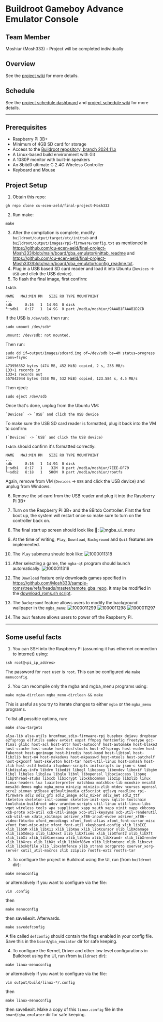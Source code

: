 # Buildroot Gameboy Advance Emulator Console

## Team Member
Moshiur (Mosh333) - Project will be completed individually

## Overview
See the [project wiki](https://github.com/cu-ecen-aeld/final-project-Mosh333/wiki/Project-Overview) for more details.

## Schedule
See the [project schedule dashboard](https://github.com/users/Mosh333/projects/1/views/1) and [project schedule wiki](https://github.com/cu-ecen-aeld/final-project-Mosh333/wiki/Final-Project-Schedule#project-backlog) for more details.


---

## Prerequisites
- Raspberry Pi 3B+
- Minimum of 4GB SD card for storage
- Access to the [Buildroot repository, branch 2024.11.x](https://github.com/buildroot/buildroot/tree/2024.11.x)
- A Linux-based build environment with Git
- A 1080P monitor with built-in speakers
- An 8bitd0 ultimate C 2.4G Wireless Controller
- Keyboard and Mouse

## Project Setup

1. Obtain this repo:
```
gh repo clone cu-ecen-aeld/final-project-Mosh333
```
2. Run make:
```
make
```
3. After the compilation is complete, modify `buildroot/output/target/etc/inittab` and `buildroot/output/images/rpi-firmware/config.txt` as mentioned in https://github.com/cu-ecen-aeld/final-project-Mosh333/blob/main/board/gba_emulator/inittab_readme and https://github.com/cu-ecen-aeld/final-project-Mosh333/blob/main/board/gba_emulator/config_readme.txt.
4. Plug in a USB based SD card reader and load it into Ubuntu (`Devices` -> `USB` and click the USB device).
5. To flash the final image, first confirm:
```
lsblk
```
```
NAME   MAJ:MIN RM   SIZE RO TYPE MOUNTPOINT
...
sdb      8:16   1  14.9G  0 disk 
└─sdb1   8:17   1  14.9G  0 part /media/moshiur/9AAAB1FAAAB1D2CD
```

If the USB is `/dev/sdb`, then run:
```
sudo umount /dev/sdb*
```
```
umount: /dev/sdb: not mounted.
```
Then run:
```
sudo dd if=output/images/sdcard.img of=/dev/sdb bs=4M status=progress conv=fsync
```
```
473956352 bytes (474 MB, 452 MiB) copied, 2 s, 235 MB/s
133+1 records in
133+1 records out
557842944 bytes (558 MB, 532 MiB) copied, 123.584 s, 4.5 MB/s
```
Then eject:
```
sudo eject /dev/sdb
```
Once that's done, unplug from the Ubuntu VM:
```
`Devices` -> `USB` and click the USB device
```
To make sure the USB SD card reader is formatted, plug it back into the VM to confirm:
```
(`Devices` -> `USB` and click the USB device)
```
`lsblk` should confirm it's formatted correctly:
```
NAME   MAJ:MIN RM   SIZE RO TYPE MOUNTPOINT
...
sdb      8:16   1  14.9G  0 disk 
├─sdb1   8:17   1    32M  0 part /media/moshiur/7EEE-DF79
└─sdb2   8:18   1   500M  0 part /media/moshiur/rootfs
```
Again, remove from VM (`Devices` -> `USB` and click the USB device) and unplug from Windows.

6. Remove the sd card from the USB reader and plug it into the Raspberry Pi 3B+
7. Turn on the Raspberry Pi 3B+ and the 8Bitdo Controller. First the first boot up, the system will restart once so make sure to turn on the controller back on.
8. The final start up screen should look like 🎉:
![mgba_ui_menu](https://github.com/user-attachments/assets/f8998e2f-fdd0-423d-8191-e93cbf7af8c2)
9. At the time of writing, `Play`, `Download`, `Background` and `Quit` features are implemented.
10. The `Play` submenu should look like:
![1000011318](https://github.com/user-attachments/assets/8cfea705-29b4-4405-8b1a-1c7cd4608c97)

11. After selecting a game, the `mgba-qt` program should launch automatically:
![1000011319](https://github.com/user-attachments/assets/a002754b-b100-41ce-9063-64aba1164646)

12. The `Download` feature only downloads games specified in https://github.com/Mosh333/sample-roms/tree/refs/heads/master/remote_gba_repo. It may be modified in the [download_roms.sh script](https://github.com/cu-ecen-aeld/final-project-Mosh333/blob/main/board/gba_emulator/overlay/root/download_roms.sh).
13. The `Background` feature allows users to modify the background wallpaper in the `mgba_menu`:
![1000011299](https://github.com/user-attachments/assets/76e72d75-3b71-4d35-a59a-1401f0a1dec9)
![1000011298](https://github.com/user-attachments/assets/fa094f8e-b3ab-4671-9eb2-fc21f823f530)
![1000011297](https://github.com/user-attachments/assets/59cee4a2-da37-4d3b-acbf-5a3461814a91)

14. The `Quit` feature allows users to power off the Raspberry Pi.

---

## Some useful facts

1. You can SSH into the Raspberry Pi (assuming it has ethernet connection to internet) using:
```
ssh root@<pi_ip_addres>
```
The password for `root` user is `root`. This can be configured via `make menuconfig`.

2. You can recompile only the mgba and mgba_menu programs using:
```
make mgba-dirclean mgba_menu-dirclean && make
```
This is useful as you try to iterate changes to either `mgba` or the `mgba_menu` programs.

To list all possible options, run:
```
make show-targets
```
```
alsa-lib alsa-utils brcmfmac_sdio-firmware-rpi busybox dejavu dropbear e2fsprogs elfutils eudev evtest expat ffmpeg fontconfig freetype gcc-final glibc host-acl host-attr host-autoconf host-automake host-blake3 host-ccache host-cmake host-dosfstools host-e2fsprogs host-eudev host-fakeroot host-genimage host-hiredis host-kmod host-libtool host-libzlib host-m4 host-makedevs host-mkpasswd host-mtools host-patchelf host-pkgconf host-skeleton host-tar host-util-linux host-xxhash host-zlib host-zstd hwdata ifupdown-scripts initscripts iw json-c kmod libdisplay-info libdrm libedit libegl libepoxy libevdev libexif libgbm libgl libgles libglew libglu libnl libopenssl libpciaccess libpng libpthread-stubs libxcb libxcrypt libxkbcommon libzip libzlib linux linux-headers lua luainterpreter matchbox matchbox-lib mcookie mesa3d mesa3d-demos mgba mgba_menu minizip minizip-zlib mtdev ncurses openssl pcre2 pixman qt5base qt5multimedia qt5script qt5svg readline rpi-firmware sdl2 sdl2_gfx sdl2_image sdl2_mixer sdl2_net sdl2_ttf skeleton skeleton-init-common skeleton-init-sysv sqlite toolchain toolchain-buildroot udev urandom-scripts util-linux util-linux-libs wget wireless_tools wpa_supplicant xapp_xauth xapp_xinit xapp_xkbcomp xcb-proto xcb-util xcb-util-image xcb-util-keysyms xcb-util-renderutil xcb-util-wm xdata_xbitmaps xdriver_xf86-input-evdev xdriver_xf86-video-fbturbo xfont_encodings xfont_font-alias xfont_font-cursor-misc xfont_font-misc-misc xfont_font-util xkeyboard-config xlib_libICE xlib_libSM xlib_libX11 xlib_libXau xlib_libXcursor xlib_libXdamage xlib_libXdmcp xlib_libXext xlib_libXfixes xlib_libXfont2 xlib_libXft xlib_libXi xlib_libXinerama xlib_libXmu xlib_libXrandr xlib_libXrender xlib_libXres xlib_libXt xlib_libXxf86vm xlib_libfontenc xlib_libxcvt xlib_libxkbfile xlib_libxshmfence xlib_xtrans xorgproto xserver_xorg-server xutil_util-macros zlib zziplib rootfs-ext2 rootfs-tar
```

3. To configure the project in Buildroot using the UI, run (from `buildroot` dir):
```
make menuconfig
```
or alternatively if you want to configure via the file:
```
vim .config
```
then
```
make menuconfig
```
then save&exit.
Afterwards.
```
make savedefconfig
```
A file called `defconfig` should contain the flags enabled in your config file. Save this in the `board/gba_emulator` dir for safe keeping.

4. To configure the Kernel, Driver and other low level configurations in Buildroot using the UI, run (from `buildroot` dir):
```
make linux-menuconfig
```
or alternatively if you want to configure via the file:
```
vim output/build/linux-*/.config
```
then
```
make linux-menuconfig
```
then save&exit.
Make a copy of this `linux.config` file in the `board/gba_emulator` dir for safe keeping.
